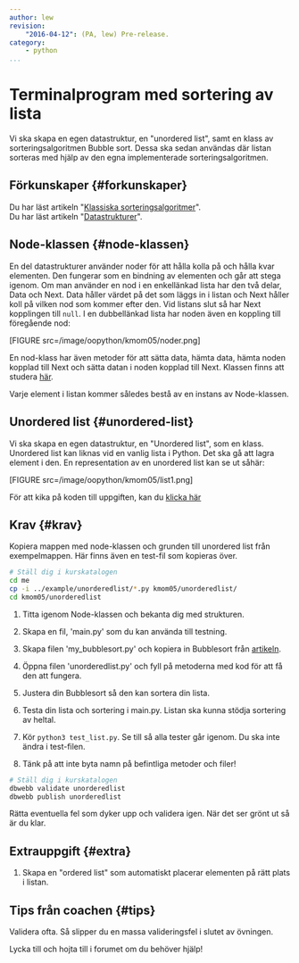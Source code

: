 ```yaml
---
author: lew
revision:
    "2016-04-12": (PA, lew) Pre-release.
category:
    - python
...
```

Terminalprogram med sortering av lista
===================================

Vi ska skapa en egen datastruktur, en "unordered list", samt en klass av sorteringsalgoritmen Bubble sort. Dessa ska sedan användas där listan sorteras med hjälp av den egna implementerade sorteringsalgoritmen.

<!--more-->


Förkunskaper {#forkunskaper}
-----------------------

Du har läst artikeln "[Klassiska sorteringsalgoritmer](kunskap/sorteringsalgoritmer)".  
Du har läst artikeln "[Datastrukturer](kunskap/datastrukturer)".  



Node-klassen {#node-klassen}
-----------------------  

En del datastrukturer använder noder för att hålla kolla på och hålla kvar elementen. Den fungerar som en bindning av elementen och går att stega igenom. Om man använder en nod i en enkellänkad lista har den två delar, Data och Next. Data håller värdet på det som läggs in i listan och Next håller koll på vilken nod som kommer efter den. Vid listans slut så har Next kopplingen till `null`. I en dubbellänkad lista har noden även en koppling till föregående nod:  

[FIGURE src=/image/oopython/kmom05/noder.png]  

En nod-klass har även metoder för att sätta data, hämta data, hämta noden kopplad till Next och sätta datan i noden kopplad till Next. Klassen finns att studera [här](https://github.com/dbwebb-se/oopython/blob/master/example/unorderedlist/node.py).  


Varje element i listan kommer således bestå av en instans av Node-klassen.  



Unordered list {#unordered-list}
-----------------------  

Vi ska skapa en egen datastruktur, en "Unordered list", som en klass. Unordered list kan liknas vid en vanlig lista i Python. Det ska gå att lagra element i den. En representation av en unordered list kan se ut såhär:  

[FIGURE src=/image/oopython/kmom05/list1.png]  

För att kika på koden till uppgiften, kan du [klicka här](https://github.com/dbwebb-se/oopython/blob/master/example/unorderedlist/unorderedlist.py)  



Krav {#krav}
-----------------------

Kopiera mappen med node-klassen och grunden till unordered list från exempelmappen. Här finns även en test-fil som kopieras över.

```bash
# Ställ dig i kurskatalogen
cd me
cp -i ../example/unorderedlist/*.py kmom05/unorderedlist/
cd kmom05/unorderedlist
```

1. Titta igenom Node-klassen och bekanta dig med strukturen.

2. Skapa en fil, 'main.py' som du kan använda till testning.  

3. Skapa filen 'my_bubblesort.py' och kopiera in Bubblesort från [artikeln](kunskap/sorteringsalgoritmer#bubble-sort).

4. Öppna filen 'unorderedlist.py' och fyll på metoderna med kod för att få den att fungera.  

5. Justera din Bubblesort så den kan sortera din lista.  

6. Testa din lista och sortering i main.py. Listan ska kunna stödja sortering av heltal.  

7. Kör `python3 test_list.py`. Se till så alla tester går igenom. Du ska inte ändra i test-filen.

8. Tänk på att inte byta namn på befintliga metoder och filer!

```bash
# Ställ dig i kurskatalogen
dbwebb validate unorderedlist
dbwebb publish unorderedlist
```

Rätta eventuella fel som dyker upp och validera igen. När det ser grönt ut så är du klar.



Extrauppgift {#extra}
-----------------------

1. Skapa en "ordered list" som automatiskt placerar elementen på rätt plats i listan.



Tips från coachen {#tips}
-----------------------

Validera ofta. Så slipper du en massa valideringsfel i slutet av övningen.

Lycka till och hojta till i forumet om du behöver hjälp!
